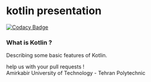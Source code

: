 # kotlin presentation

[![Codacy Badge](https://api.codacy.com/project/badge/Grade/a292b1adf3594222bb18965a09c0a5d7)](https://app.codacy.com/app/ehsansouri23/kotlin-presentation?utm_source=github.com&utm_medium=referral&utm_content=ehsansouri23/kotlin-presentation&utm_campaign=Badge_Grade_Dashboard)

### What is Kotlin ?
Describing some basic features of Kotlin.

help us with your pull requests ! <br/>
Amirkabir University of Technology - Tehran Polytechnic
